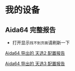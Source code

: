 # 我的设备

<!-- ![OwQ7g.png](https://s1.328888.xyz/2022/08/02/OwQ7g.png)
![OwzOw.png](https://s1.328888.xyz/2022/08/02/OwzOw.png)
![Ow79i.png](https://s1.328888.xyz/2022/08/02/Ow79i.png)
![OwrGn.png](https://s1.328888.xyz/2022/08/02/OwrGn.png)
![OwHUs.png](https://s1.328888.xyz/2022/08/02/OwHUs.png)
![OwpZ0.png](https://s1.328888.xyz/2022/08/02/OwpZ0.png)
![OwXTp.png](https://s1.328888.xyz/2022/08/02/OwXTp.png)
![OwYso.png](https://s1.328888.xyz/2022/08/02/OwYso.png)
![OwnqF.png](https://s1.328888.xyz/2022/08/02/OwnqF.png)
![OwROS.png](https://s1.328888.xyz/2022/08/02/OwROS.png)
![OwZK5.png](https://s1.328888.xyz/2022/08/02/OwZK5.png) -->

## Aida64 完整报告

- 打开显示`找不到页面`请刷新一下

[Aida64 导出的 天选2 配置报告](/report/)

[Aida64 导出的 天选3 配置报告](/report2/)
